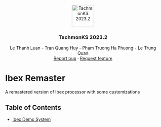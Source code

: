 <p align="center">
  <a href="https://github.com/DigitalDesign20232/ibex-remaster">
    <img src="https://scontent.fhan5-10.fna.fbcdn.net/v/t39.30808-6/288878449_1691636501198841_6225749296084830059_n.jpg?_nc_cat=111&ccb=1-7&_nc_sid=6ee11a&_nc_eui2=AeG3KUYQEnvvIPpRXO3rhkAGfhOjnF2NLHN-E6OcXY0scz6wB5J1YiHh1oUwj6ea79Gs7l9ihxXllPbdYINT-v69&_nc_ohc=XuxPpH3h6tkQ7kNvgFCtf9e&_nc_ht=scontent.fhan5-10.fna&gid=AvJv1RWhFrOK_jQzxntt6zX&oh=00_AYDIYc4MbgMYYoGQNtY9Wm56G1cCKBszjl968EAhsm5cPw&oe=66AFF19D" alt="TachmonKS 2023.2" width=72 height=72>
  </a>

  <h3 align="center">TachmonKS 2023.2</h3>

  <p align="center">
    Le Thanh Luan - Tran Quang Huy - Pham Truong Ha Phuong - Le Trung Quan
    <br>
    <a href="https://github.com/DigitalDesign20232/ibex-remaster/issues/new?template=bug.md">Report bug</a>
    ·
    <a href="https://github.com/DigitalDesign20232/ibex-remaster/issues/new?template=feature.md&labels=feature">Request feature</a>
  </p>
</p>

# Ibex Remaster

A remastered version of Ibex processor with some customizations

## Table of Contents

- [Ibex Demo System](ibex-demo-system/README.md)